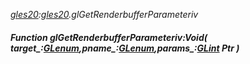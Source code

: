 _[gles20](../../modules/gles20/gles20-module.md):[gles20](../../modules/gles20/gles20-module.md).glGetRenderbufferParameteriv_
##### Function glGetRenderbufferParameteriv:Void( target_:[GLenum](../../modules/gles20/gles20-glenum.md),pname_:[GLenum](../../modules/gles20/gles20-glenum.md),params_:[GLint](../../modules/gles20/gles20-glint.md) Ptr )
